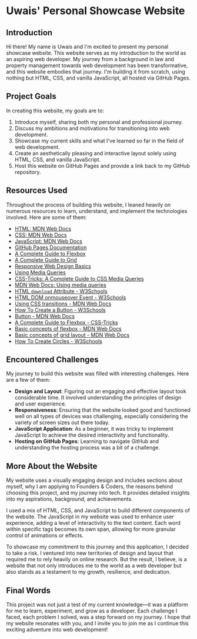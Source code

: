 # Uwais' Personal Showcase Website

## Introduction

Hi there! My name is Uwais and I'm excited to present my personal showcase website. This website serves as my introduction to the world as an aspiring web developer. My journey from a background in law and property management towards web development has been transformative, and this website embodies that journey. I'm building it from scratch, using nothing but HTML, CSS, and vanilla JavaScript, all hosted via GitHub Pages.

## Project Goals

In creating this website, my goals are to:

1.  Introduce myself, sharing both my personal and professional journey.
2.  Discuss my ambitions and motivations for transitioning into web development.
3.  Showcase my current skills and what I've learned so far in the field of web development.
4.  Create an aesthetically pleasing and interactive layout solely using HTML, CSS, and vanilla JavaScript.
5.  Host this website on GitHub Pages and provide a link back to my GitHub repository.

## Resources Used

Throughout the process of building this website, I leaned heavily on numerous resources to learn, understand, and implement the technologies involved. Here are some of them:

-   [HTML: MDN Web Docs](https://developer.mozilla.org/en-US/docs/Web/HTML)
-   [CSS: MDN Web Docs](https://developer.mozilla.org/en-US/docs/Web/CSS)
-   [JavaScript: MDN Web Docs](https://developer.mozilla.org/en-US/docs/Web/JavaScript)
-   [GitHub Pages Documentation](https://pages.github.com/)
-   [A Complete Guide to Flexbox](https://css-tricks.com/snippets/css/a-guide-to-flexbox/)
-   [A Complete Guide to Grid](https://css-tricks.com/snippets/css/complete-guide-grid/)
-   [Responsive Web Design Basics](https://web.dev/responsive-web-design-basics/)
-   [Using Media Queries](https://developer.mozilla.org/en-US/docs/Web/CSS/Media_Queries/Using_media_queries)
- [CSS-Tricks: A Complete Guide to CSS Media Queries](https://css-tricks.com/a-complete-guide-to-css-media-queries/)
 -   [MDN Web Docs: Using media queries](https://developer.mozilla.org/en-US/docs/Web/CSS/Media_Queries/Using_media_queries)
-   [HTML `download` Attribute - W3Schools](https://www.w3schools.com/tags/att_a_download.asp)
 -   [HTML DOM onmouseover Event - W3Schools](https://www.w3schools.com/jsref/event_onmouseover.asp)
 -   [Using CSS transitions - MDN Web Docs](https://developer.mozilla.org/en-US/docs/Web/CSS/CSS_Transitions/Using_CSS_transitions)
-   [How To Create a Button - W3Schools](https://www.w3schools.com/howto/howto_css_buttons.asp)
 -   [Button - MDN Web Docs](https://developer.mozilla.org/en-US/docs/Web/HTML/Element/button)
 -   [A Complete Guide to Flexbox - CSS-Tricks](https://css-tricks.com/snippets/css/a-guide-to-flexbox/)
-   [Basic concepts of flexbox - MDN Web Docs](https://developer.mozilla.org/en-US/docs/Web/CSS/CSS_Flexible_Box_Layout/Basic_Concepts_of_Flexbox)
-   [Basic concepts of grid layout - MDN Web Docs](https://developer.mozilla.org/en-US/docs/Web/CSS/CSS_Grid_Layout/Basic_Concepts_of_Grid_Layout)
-   [How To Create Circles - W3Schools](https://www.w3schools.com/howto/howto_css_circles.asp)

## Encountered Challenges

My journey to build this website was filled with interesting challenges. Here are a few of them:

-   **Design and Layout**: Figuring out an engaging and effective layout took considerable time. It involved understanding the principles of design and user experience.
-   **Responsiveness**: Ensuring that the website looked good and functioned well on all types of devices was challenging, especially considering the variety of screen sizes out there today.
-   **JavaScript Application**: As a beginner, it was tricky to implement JavaScript to achieve the desired interactivity and functionality.
-   **Hosting on GitHub Pages**:  Learning to navigate GitHub and understanding the hosting process was a bit of a challenge.

## More About the Website

My website uses a visually engaging design and includes sections about myself, why I am applying to Founders & Coders, the reasons behind choosing this project, and my journey into tech. It provides detailed insights into my aspirations, background, and achievements.

I used a mix of HTML, CSS, and JavaScript to build different components of the website. The JavaScript in my website was used to enhance user experience, adding a level of interactivity to the text content. Each word within specific tags becomes its own span, allowing for more granular control of animations or effects.

To showcase my commitment to this journey and this application, I decided to take a risk. I ventured into new territories of design and layout that required me to rely heavily on online research. But the result, I believe, is a website that not only introduces me to the world as a web developer but also stands as a testament to my growth, resilience, and dedication.

## Final Words

This project was not just a test of my current knowledge—it was a platform for me to learn, experiment, and grow as a developer. Each challenge I faced, each problem I solved, was a step forward on my journey. I hope that my website resonates with you, and I invite you to join me as I continue this exciting adventure into web development!
